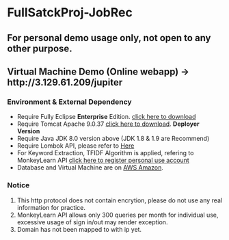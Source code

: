 # FullSatckProj-JobRec
<h2> For personal demo usage only, not open to any other purpose.</h2>
<h2> Virtual Machine Demo (Online webapp) &#8594 http://3.129.61.209/jupiter </h2>

<h3> Environment & External Dependency </h3>
<ul>
<li> Require Fully Eclipse <strong>Enterprise</strong> Edition. <a href = "https://www.eclipse.org/downloads/download.php?file=/technology/epp/downloads/release/2020-06/R/eclipse-jee-2020-06-R-macosx-cocoa-x86_64.dmg">click here to download</a> </li>

<li> Require Tomcat Apache 9.0.37 <a href = "https://tomcat.apache.org/download-90.cgi">click here to download</a>. <span><b>Deployer Version</b></span> </li>

<li> Require Java JDK 8.0 version above (JDK 1.8 & 1.9 are Recommend) </li>

<li> Require Lombok API, please refer to <a href = "https://projectlombok.org/download">Here</a> </li>

<li> For Keyword Extraction, TFIDF Algorithm is applied, refering to MonkeyLearn API <a href ="https://monkeylearn.com">click here to register personal use account</a> </li>

<li> Database and Virtual Machine are on <a href = "https://aws.amazon.com/certification/">AWS Amazon</a>.

</ul>

<h3> Notice 
</h3>
<ol>
  <li>This http protocol does not contain encrytion, please do not use any real information for practice.</li>
  <li>MonkeyLearn API allows only 300 queries per month for individual use, excessive usage of sign in/out may render exception.</li>
  <li>Domain has not been mapped to with ip yet.</li>
</ol>
